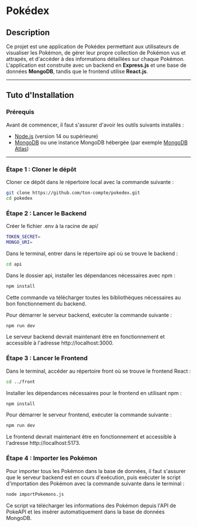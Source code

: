 # Pokédex

## Description

Ce projet est une application de Pokédex permettant aux utilisateurs de visualiser les Pokémon, de gérer leur propre collection de Pokémon vus et attrapés, et d'accéder à des informations détaillées sur chaque Pokémon. L'application est construite avec un backend en **Express.js** et une base de données **MongoDB**, tandis que le frontend utilise **React.js**.

---

## Tuto d'Installation

### Prérequis

Avant de commencer, il faut s'assurer d'avoir les outils suivants installés :

- [Node.js](https://nodejs.org/) (version 14 ou supérieure)
- [MongoDB](https://www.mongodb.com/) ou une instance MongoDB hébergée (par exemple [MongoDB Atlas](https://www.mongodb.com/cloud/atlas))

---

### Étape 1 : Cloner le dépôt

Cloner ce dépôt dans le répertoire local avec la commande suivante :

```bash
git clone https://github.com/ton-compte/pokedex.git
cd pokedex
```


### Étape 2 : Lancer le Backend

Créer le fichier .env à la racine de api/
```bash
TOKEN_SECRET=
MONGO_URI=
```

Dans le terminal, entrer dans le répertoire api où se trouve le backend :
```bash
cd api
```
Dans le dossier api, installer les dépendances nécessaires avec npm :
```bash
npm install
```

Cette commande va télécharger toutes les bibliothèques nécessaires au bon fonctionnement du backend.

Pour démarrer le serveur backend, exécuter la commande suivante :
```bash
npm run dev
```
Le serveur backend devrait maintenant être en fonctionnement et accessible à l'adresse http://localhost:3000.


### Étape 3 : Lancer le Frontend

Dans le terminal, accéder au répertoire front où se trouve le frontend React :
```bash
cd ../front
```

Installer les dépendances nécessaires pour le frontend en utilisant npm :
```bash
npm install
```

Pour démarrer le serveur frontend, exécuter la commande suivante :
```bash
npm run dev
```

Le frontend devrait maintenant être en fonctionnement et accessible à l'adresse http://localhost:5173.


### Étape 4 : Importer les Pokémon
Pour importer tous les Pokémon dans la base de données, il faut s'assurer que le serveur backend est en cours d'exécution, puis exécuter le script d'importation des Pokémon avec la commande suivante dans le terminal :
```bash
node importPokemons.js
```

Ce script va télécharger les informations des Pokémon depuis l'API de PokeAPI et les insérer automatiquement dans la base de données MongoDB.